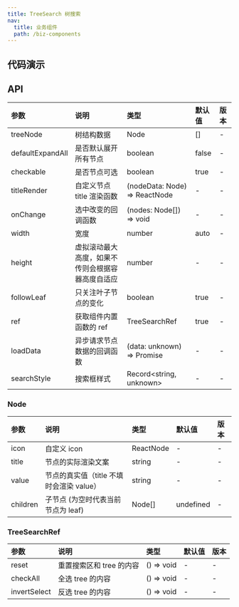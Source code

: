 ```yaml
---
title: TreeSearch 树搜索
nav:
  title: 业务组件
  path: /biz-components
---
```


## 代码演示

<!-- prettier-ignore -->
<code src="./demo/basic.tsx" title="基本"></code>
<code src="./demo/customTitle.tsx" title="自定义节点 title"></code>
<code src="./demo/virtual.tsx" title="虚拟滚动"></code>

## API

| 参数 | 说明 | 类型 | 默认值 | 版本 |
| :-- | :-- | :-- | :-- | :-- |
| treeNode | 树结构数据 | Node | [] | - |
| defaultExpandAll | 是否默认展开所有节点 | boolean | false | - |
| checkable | 是否节点可选 | boolean | true | - |
| titleRender | 自定义节点 title 渲染函数 | (nodeData: Node) => ReactNode | - | - |
| onChange | 选中改变的回调函数 | (nodes: Node[]) => void | - | - |
| width | 宽度 | number | auto | - |
| height | 虚拟滚动最大高度，如果不传则会根据容器高度自适应 | number | - | - |
| followLeaf | 只关注叶子节点的变化 | boolean | true | - |
| ref | 获取组件内置函数的 ref | TreeSearchRef | true | - |
| loadData | 异步请求节点数据的回调函数 | (data: unknown) => Promise<void> | - | - |
| searchStyle | 搜索框样式 | Record<string, unknown> | - | - |

### Node

| 参数     | 说明                                     | 类型      | 默认值    | 版本 |
| :------- | :--------------------------------------- | :-------- | :-------- | :--- |
| icon     | 自定义 icon                              | ReactNode | -         | -    |
| title    | 节点的实际渲染文案                       | string    | -         | -    |
| value    | 节点的真实值（title 不填时会渲染 value） | string    | -         | -    |
| children | 子节点 (为空时代表当前节点为 leaf)       | Node[]    | undefined | -    |

### TreeSearchRef

| 参数         | 说明                     | 类型       | 默认值 | 版本 |
| :----------- | :----------------------- | :--------- | :----- | :--- |
| reset        | 重置搜索区和 tree 的内容 | () => void | -      | -    |
| checkAll     | 全选 tree 的内容         | () => void | -      | -    |
| invertSelect | 反选 tree 的内容         | () => void | -      | -    |
